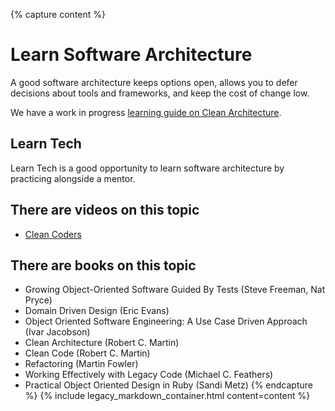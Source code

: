 {% capture content %}
# Learn Software Architecture

A good software architecture keeps options open, allows you to defer decisions about tools and frameworks, and keep the cost of change low.

We have a work in progress [learning guide on Clean Architecture](https://github.com/madetech/clean-architecture).

## Learn Tech

Learn Tech is a good opportunity to learn software architecture by practicing alongside a mentor.

## There are videos on this topic

* [Clean Coders](https://cleancoders.com)

## There are books on this topic

* Growing Object-Oriented Software Guided By Tests (Steve Freeman, Nat Pryce)
* Domain Driven Design (Eric Evans)
* Object Oriented Software Engineering: A Use Case Driven Approach (Ivar Jacobson)
* Clean Architecture (Robert C. Martin)
* Clean Code (Robert C. Martin)
* Refactoring (Martin Fowler)
* Working Effectively with Legacy Code (Michael C. Feathers)
* Practical Object Oriented Design in Ruby (Sandi Metz)
{% endcapture %}
{% include legacy_markdown_container.html content=content %}

